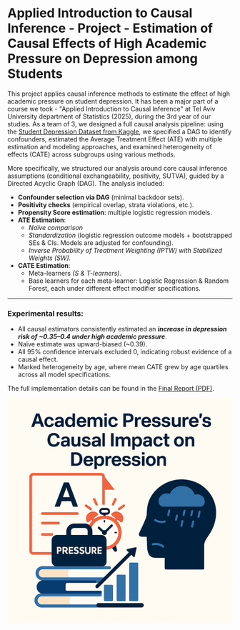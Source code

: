 # Applied Introduction to Causal Inference - Project - Estimation of Causal Effects of High Academic Pressure on Depression among Students
This project applies causal inference methods to estimate the effect of high academic pressure on student depression. It has been a major part of a course we took - "Applied Introduction to Causal Inference" at Tel Aviv University department of Statistics (2025), during the 3rd year of our studies. As a team of 3, we designed a full causal analysis pipeline: using the [Student Depression Dataset from Kaggle](https://www.kaggle.com/datasets/adilshamim8/student-depression-dataset?resource=download), we specified a DAG to identify confounders, estimated the Average Treatment Effect (ATE) with multiple estimation and modeling approaches, and examined heterogeneity of effects (CATE) across subgroups using various methods.

More specifically, we structured our analysis around core causal inference assumptions (conditional exchangeability, positivity, SUTVA), guided by a Directed Acyclic Graph (DAG). The analysis included:

- **Confounder selection via DAG** (minimal backdoor sets).  
- **Positivity checks** (empirical overlap, strata violations, etc.).  
- **Propensity Score estimation**: multiple logistic regression models. 
- **ATE Estimation**:  
  - *Naïve comparison*  
  - *Standardization* (logistic regression outcome models + bootstrapped SEs & CIs. Models are adjusted for confounding).  
  - *Inverse Probability of Treatment Weighting (IPTW) with Stabilized Weights (SW).* 
- **CATE Estimation**:  
  - Meta-learners *(S & T-learners)*.
  - Base learners for each meta-learner: Logistic Regression & Random Forest, each under different effect modifier specifications. 
---
### Experimental results:
- All causal estimators consistently estimated an ***increase in depression risk of ~0.35–0.4 under high academic pressure***.
- Naïve estimate was upward-biased (~0.39).
- All 95% confidence intervals excluded 0, indicating robust evidence of a causal effect.
- Marked heterogeneity by age, where mean CATE grew by age quartiles across all model specifications.

The full implementation details can be found in the [Final Report (PDF)](https://github.com/IdanKanat/Causal_Inference_Student_Depression_Project/blob/14b17fa9613ad7ab15d49402e3853a60157d9aa6/Intro%20to%20Causal%20Inference%20%E2%80%93%20Project%20Report%20%E2%80%93%20%20Student%20Depression%20Dataset%20-%20Idan%2C%20Yonatan%20%26%20Tomer%20-%204.9.2025.pdf).


![_](https://github.com/IdanKanat/Causal_Inference_Student_Depression_Project/blob/67fb3fdd3475c7a460a87c98b0711f5939104078/IntroCausalInferenceProject_ThemePic_StudentDepression.png)
